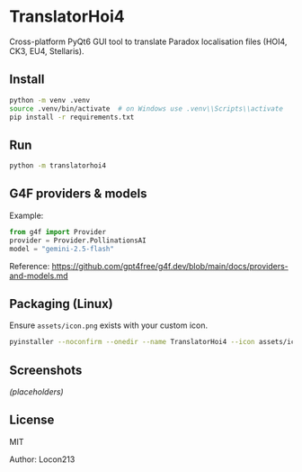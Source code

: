 # TranslatorHoi4

Cross-platform PyQt6 GUI tool to translate Paradox localisation files (HOI4, CK3, EU4, Stellaris).

## Install

```bash
python -m venv .venv
source .venv/bin/activate  # on Windows use .venv\\Scripts\\activate
pip install -r requirements.txt
```

## Run

```bash
python -m translatorhoi4
```

## G4F providers & models

Example:

```python
from g4f import Provider
provider = Provider.PollinationsAI
model = "gemini-2.5-flash"
```

Reference: https://github.com/gpt4free/g4f.dev/blob/main/docs/providers-and-models.md

## Packaging (Linux)

Ensure `assets/icon.png` exists with your custom icon.

```bash
pyinstaller --noconfirm --onedir --name TranslatorHoi4 --icon assets/icon.png translatorhoi4/app.py
```

## Screenshots

*(placeholders)*

## License

MIT

Author: Locon213
